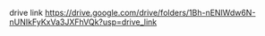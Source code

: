 drive link 
https://drive.google.com/drive/folders/1Bh-nENlWdw6N-nUNIkFyKxVa3JXFhVQk?usp=drive_link

